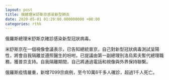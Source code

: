 ```yaml
---
layout: post
title: 俄總理米舒斯京感染新型肺炎
date: 2020-05-01 01:29:08.000000000 +08:00
categories: rthk
---
```


俄羅斯總理米舒斯京確診感染新型冠狀病毒。

米舒斯京在一個視像會議表示，已告知總統普京，自己對新型冠狀病毒測試呈陽性，將會自我隔離並遵照醫生的吩咐，已提議由第一副總理別洛烏索夫暫代總理職務，獲普京支持。自我隔離期間，自己將通過電話和視像與外界保持聯繫。

俄羅斯疫情嚴重，新增7099宗病例，至今10萬6千多人確診，超過1千人死亡。
